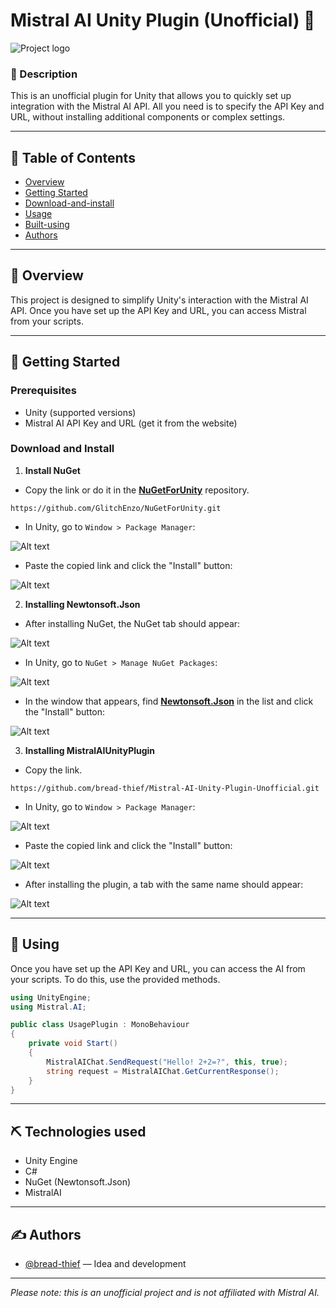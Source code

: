 # Mistral AI Unity Plugin (Unofficial) 🌟

![Project logo](https://i.ibb.co/jPdH5KDD/Banner.png)

### 📰 Description
This is an unofficial plugin for Unity that allows you to quickly set up integration with the Mistral AI API. All you need is to specify the API Key and URL, without installing additional components or complex settings.

---

## 📝 Table of Contents
- [Overview](#overview)
- [Getting Started](#getting-started)
- [Download-and-install](#download-and-install)
- [Usage](#usage)
- [Built-using](#built-using)
- [Authors](#authors)

---

## 🧐 Overview <a name="overview"></a>
This project is designed to simplify Unity's interaction with the Mistral AI API. Once you have set up the API Key and URL, you can access Mistral from your scripts.

---

## 🏁 Getting Started <a name="getting-started"></a>

### Prerequisites
- Unity (supported versions)
- Mistral AI API Key and URL (get it from the website)

### Download and Install <a name="download-and-install"></a>
1. **Install NuGet**
- Copy the link or do it in the [**NuGetForUnity**](https://github.com/GlitchEnzo/NuGetForUnity) repository.
~~~
https://github.com/GlitchEnzo/NuGetForUnity.git
~~~
- In Unity, go to `Window > Package Manager`:

![Alt ​​text](https://i.ibb.co/F4Mdtz2j/1.png)

- Paste the copied link and click the "Install" button:

![Alt ​​text](https://i.ibb.co/SwyR7L0z/2.png)

2. **Installing Newtonsoft.Json**
- After installing NuGet, the NuGet tab should appear:

![Alt ​​text](https://i.ibb.co/TDh4Zppc/3.png)

- In Unity, go to `NuGet > Manage NuGet Packages`:

![Alt text](https://i.ibb.co/Xf0RRJHn/4.png)

- In the window that appears, find [**Newtonsoft.Json**](https://github.com/JamesNK/Newtonsoft.Json) in the list and click the "Install" button:

![Alt ​​text](https://i.ibb.co/yndPtkYG/5.png)

3. **Installing MistralAIUnityPlugin**
- Copy the link.
~~~
https://github.com/bread-thief/Mistral-AI-Unity-Plugin-Unofficial.git
~~~
- In Unity, go to `Window > Package Manager`:

![Alt ​​text](https://i.ibb.co/F4Mdtz2j/1.png)

- Paste the copied link and click the "Install" button:

![Alt ​​text](https://i.ibb.co/LdRFDzd0/6.png)

- After installing the plugin, a tab with the same name should appear:

![Alt ​​text](https://i.ibb.co/M0Mcrty/7.png)

---

## 🚀 Using <a name="usage"></a>
Once you have set up the API Key and URL, you can access the AI ​​from your scripts. To do this, use the provided methods.

```csharp
using UnityEngine;
using Mistral.AI;

public class UsagePlugin : MonoBehaviour
{ 
    private void Start() 
    { 
        MistralAIChat.SendRequest("Hello! 2+2=?", this, true); 
        string request = MistralAIChat.GetCurrentResponse(); 
    }
}
```
---

## ⛏️ Technologies used <a name="built-using"></a>
- Unity Engine
- C#
- NuGet (Newtonsoft.Json)
- MistralAI

---

## ✍️ Authors <a name="authors"></a>
- [@bread-thief](https://github.com/bread-thief) — Idea and development

---

*Please note: this is an unofficial project and is not affiliated with Mistral AI.*